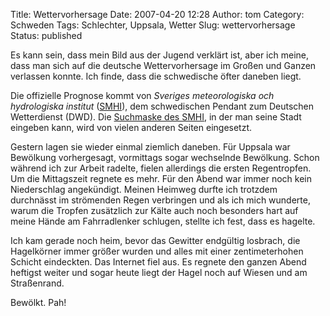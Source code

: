 Title: Wettervorhersage
Date: 2007-04-20 12:28
Author: tom
Category: Schweden
Tags: Schlechter, Uppsala, Wetter
Slug: wettervorhersage
Status: published

Es kann sein, dass mein Bild aus der Jugend verklärt ist, aber ich
meine, dass man sich auf die deutsche Wettervorhersage im Großen und
Ganzen verlassen konnte. Ich finde, dass die schwedische öfter daneben
liegt.

Die offizielle Prognose kommt von *Sveriges meteorologiska och
hydrologiska institut* ([SMHI](http://www.smhi.se/)), dem schwedischen
Pendant zum Deutschen Wetterdienst (DWD). Die [Suchmaske des
SMHI](http://www.smhi.se/weather/natvader/ntv_landvader.html?placeId=10010203080),
in der man seine Stadt eingeben kann, wird von vielen anderen Seiten
eingesetzt.

Gestern lagen sie wieder einmal ziemlich daneben. Für Uppsala war
Bewölkung vorhergesagt, vormittags sogar wechselnde Bewölkung. Schon
während ich zur Arbeit radelte, fielen allerdings die ersten
Regentropfen. Um die Mittagszeit regnete es mehr. Für den Abend war
immer noch kein Niederschlag angekündigt. Meinen Heimweg durfte ich
trotzdem durchnässt im strömenden Regen verbringen und als ich mich
wunderte, warum die Tropfen zusätzlich zur Kälte auch noch besonders
hart auf meine Hände am Fahrradlenker schlugen, stellte ich fest, dass
es hagelte.

Ich kam gerade noch heim, bevor das Gewitter endgültig losbrach, die
Hagelkörner immer größer wurden und alles mit einer zentimeterhohen
Schicht eindeckten. Das Internet fiel aus. Es regnete den ganzen Abend
heftigst weiter und sogar heute liegt der Hagel noch auf Wiesen und am
Straßenrand.

Bewölkt. Pah!

